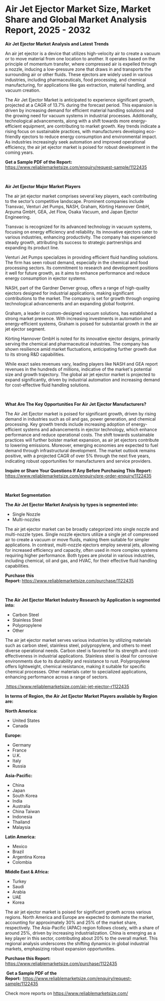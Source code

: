 <p><h1>Air Jet Ejector Market Size, Market Share and Global Market Analysis Report, 2025 - 2032</h1></p><p><strong>Air Jet Ejector Market Analysis and Latest Trends</strong></p>
<p><p>An air jet ejector is a device that utilizes high-velocity air to create a vacuum or to move material from one location to another. It operates based on the principle of momentum transfer, where compressed air is expelled through a nozzle, inducing a low-pressure zone that draws in and transports the surrounding air or other fluids. These ejectors are widely used in various industries, including pharmaceuticals, food processing, and chemical manufacturing, for applications like gas extraction, material handling, and vacuum creation.</p><p>The Air Jet Ejector Market is anticipated to experience significant growth, projected at a CAGR of 13.7% during the forecast period. This expansion is driven by increasing demand for efficient material handling solutions and the growing need for vacuum systems in industrial processes. Additionally, technological advancements, along with a shift towards more energy-efficient equipment, are contributing to market growth. Key trends indicate a rising focus on sustainable practices, with manufacturers developing eco-friendly ejectors to reduce energy consumption and environmental impact. As industries increasingly seek automation and improved operational efficiency, the air jet ejector market is poised for robust development in the coming years.</p></p>
<p><strong>Get a Sample PDF of the Report:&nbsp;</strong> <a href="https://www.reliablemarketsize.com/enquiry/request-sample/1122435?utm_campaign=2276&utm_medium=2&utm_source=Github&utm_content=ia&utm_term=22022025&utm_id=air-jet-ejector">https://www.reliablemarketsize.com/enquiry/request-sample/1122435</a></p>
<p>&nbsp;</p>
<p><strong>Air Jet Ejector Major Market Players</strong></p>
<p><p>The air jet ejector market comprises several key players, each contributing to the sector’s competitive landscape. Prominent companies include Transvac, Venturi Jet Pumps, NASH, Graham, Körting Hannover GmbH, Arpuma GmbH, GEA, Jet Flow, Osaka Vacuum, and Japan Ejector Engineering. </p><p>Transvac is recognized for its advanced technology in vacuum systems, focusing on energy efficiency and reliability. Its innovative ejectors cater to various industries, enhancing productivity. The company has experienced steady growth, attributing its success to strategic partnerships and expanding its product line.</p><p>Venturi Jet Pumps specializes in providing efficient fluid handling solutions. The firm has seen robust demand, especially in the chemical and food processing sectors. Its commitment to research and development positions it well for future growth, as it aims to enhance performance and reduce energy consumption in ejector systems.</p><p>NASH, part of the Gardner Denver group, offers a range of high-quality ejectors designed for industrial applications, making significant contributions to the market. The company is set for growth through ongoing technological advancements and an expanding global footprint.</p><p>Graham, a leader in custom-designed vacuum solutions, has established a strong market presence. With increasing investments in automation and energy-efficient systems, Graham is poised for substantial growth in the air jet ejector segment.</p><p>Körting Hannover GmbH is noted for its innovative ejector designs, primarily serving the chemical and pharmaceutical industries. The company has shown resilience amid market fluctuations, anticipating further growth due to its strong R&D capabilities.</p><p>While exact sales revenues vary, leading players like NASH and GEA report revenues in the hundreds of millions, indicative of the market's potential size and growth trajectory. The global air jet ejector market is projected to expand significantly, driven by industrial automation and increasing demand for cost-effective fluid handling solutions.</p></p>
<p>&nbsp;</p>
<p><strong>What Are The Key Opportunities For Air Jet Ejector Manufacturers?</strong></p>
<p><p>The Air Jet Ejector market is poised for significant growth, driven by rising demand in industries such as oil and gas, power generation, and chemical processing. Key growth trends include increasing adoption of energy-efficient systems and advancements in ejector technology, which enhance performance and reduce operational costs. The shift towards sustainable practices will further bolster market expansion, as air jet ejectors contribute to lowering emissions. Moreover, emerging economies are expected to fuel demand through infrastructural development. The market outlook remains positive, with a projected CAGR of over 5% through the next five years, indicating robust opportunities for manufacturers and service providers.</p></p>
<p><strong>Inquire or Share Your Questions If Any Before Purchasing This Report:</strong> <a href="https://www.reliablemarketsize.com/enquiry/pre-order-enquiry/1122435?utm_campaign=2276&utm_medium=2&utm_source=Github&utm_content=ia&utm_term=22022025&utm_id=air-jet-ejector">https://www.reliablemarketsize.com/enquiry/pre-order-enquiry/1122435</a></p>
<p>&nbsp;</p>
<p><strong>Market Segmentation</strong></p>
<p><strong>The Air Jet Ejector Market Analysis by types is segmented into:</strong></p>
<p><ul><li>Single Nozzle</li><li>Multi-nozzles</li></ul></p>
<p><p>The air jet ejector market can be broadly categorized into single nozzle and multi-nozzle types. Single nozzle ejectors utilize a single jet of compressed air to create a vacuum or move fluids, making them suitable for simpler applications. In contrast, multi-nozzle ejectors employ several jets, allowing for increased efficiency and capacity, often used in more complex systems requiring higher performance. Both types are pivotal in various industries, including chemical, oil and gas, and HVAC, for their effective fluid handling capabilities.</p></p>
<p><strong>Purchase this Report:&nbsp;</strong><a href="https://www.reliablemarketsize.com/purchase/1122435?utm_campaign=2276&utm_medium=2&utm_source=Github&utm_content=ia&utm_term=22022025&utm_id=air-jet-ejector">https://www.reliablemarketsize.com/purchase/1122435</a></p>
<p>&nbsp;</p>
<p><strong>The Air Jet Ejector Market Industry Research by Application is segmented into:</strong></p>
<p><ul><li>Carbon Steel</li><li>Stainless Steel</li><li>Polypropylene</li><li>Other</li></ul></p>
<p><p>The air jet ejector market serves various industries by utilizing materials such as carbon steel, stainless steel, polypropylene, and others to meet diverse operational needs. Carbon steel is favored for its strength and cost-effectiveness in industrial applications. Stainless steel is ideal for corrosive environments due to its durability and resistance to rust. Polypropylene offers lightweight, chemical resistance, making it suitable for specific chemical processes. Other materials cater to specialized applications, enhancing performance across a range of sectors.</p></p>
<p><a href="https://www.reliablemarketsize.com/air-jet-ejector-r1122435?utm_campaign=2276&utm_medium=2&utm_source=Github&utm_content=ia&utm_term=22022025&utm_id=air-jet-ejector">&nbsp;https://www.reliablemarketsize.com/air-jet-ejector-r1122435</a></p>
<p><strong>In terms of Region, the Air Jet Ejector Market Players available by Region are:</strong></p>
<p>
    <p> <strong> North America: </strong>
        <ul>
            <li>United States</li>
            <li>Canada</li>
        </ul>
        </p> 
    <p> <strong> Europe: </strong>
        <ul>
            <li>Germany</li>
            <li>France</li>
            <li>U.K.</li>
            <li>Italy</li>
            <li>Russia</li>
        </ul>
        </p> 
    <p> <strong> Asia-Pacific: </strong>
        <ul>
            <li>China</li>
            <li>Japan</li>
            <li>South Korea</li>
            <li>India</li>
            <li>Australia</li>
            <li>China Taiwan</li>
            <li>Indonesia</li>
            <li>Thailand</li>
            <li>Malaysia</li>
        </ul>
        </p> 
    <p> <strong> Latin America: </strong>
        <ul>
            <li>Mexico</li>
            <li>Brazil</li>
            <li>Argentina Korea</li>
            <li>Colombia</li>
        </ul>
        </p> 
    <p> <strong> Middle East & Africa: </strong>
        <ul>
            <li>Turkey</li>
            <li>Saudi</li>
            <li>Arabia</li>
            <li>UAE</li>
            <li>Korea</li>
        </ul>
    </p>
    </p>
<p><p>The air jet ejector market is poised for significant growth across various regions. North America and Europe are expected to dominate the market, accounting for approximately 30% and 25% of the market share, respectively. The Asia-Pacific (APAC) region follows closely, with a share of around 25%, driven by increasing industrialization. China is emerging as a key player in this sector, contributing about 20% to the overall market. This regional analysis underscores the shifting dynamics in global industrial markets, emphasizing robust expansion opportunities.</p></p>
<p><strong>Purchase this Report: </strong><a href="https://www.reliablemarketsize.com/purchase/1122435?utm_campaign=2276&utm_medium=2&utm_source=Github&utm_content=ia&utm_term=22022025&utm_id=air-jet-ejector">https://www.reliablemarketsize.com/purchase/1122435</a></p>
<p>&nbsp;<strong>Get a Sample PDF of the Report:&nbsp;&nbsp;</strong><a href="https://www.reliablemarketsize.com/enquiry/request-sample/1122435?utm_campaign=2276&utm_medium=2&utm_source=Github&utm_content=ia&utm_term=22022025&utm_id=air-jet-ejector">https://www.reliablemarketsize.com/enquiry/request-sample/1122435</a></p>
<p><strong></strong></p>
<p>Check more reports on <a href="https://www.reliablemarketsize.com/?utm_campaign=2276&utm_medium=2&utm_source=Github&utm_content=ia&utm_term=22022025&utm_id=air-jet-ejector">https://www.reliablemarketsize.com/</a></p>